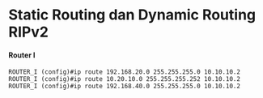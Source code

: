 # Static Routing dan Dynamic Routing RIPv2

#### Router I

```
ROUTER_I (config)#ip route 192.168.20.0 255.255.255.0 10.10.10.2
ROUTER_I (config)#ip route 10.20.10.0 255.255.255.252 10.10.10.2
ROUTER_I (config)#ip route 192.168.40.0 255.255.255.0 10.10.10.2
```

